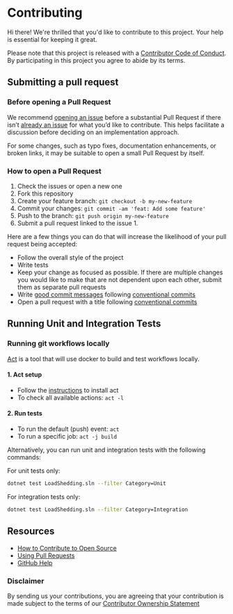 # Contributing

Hi there! We're thrilled that you'd like to contribute to this project. Your help is essential for keeping it great.

Please note that this project is released with a [Contributor Code of Conduct][code-of-conduct]. By participating in this project you agree to abide by its terms.

## Submitting a pull request

### Before opening a Pull Request

We recommend [opening an issue](https://github.com/Farfetch/loadshedding/issues) before a substantial Pull Request if there isn’t [already an issue](https://github.com/Farfetch/loadshedding/issues) for what you’d like to contribute. This helps facilitate a discussion before deciding on an implementation approach.

For some changes, such as typo fixes, documentation enhancements, or broken links, it may be suitable to open a small Pull Request by itself.

### How to open a Pull Request

1. Check the issues or open a new one
2. Fork this repository
3. Create your feature branch: `git checkout -b my-new-feature`
4. Commit your changes: `git commit -am 'feat: Add some feature'`
5. Push to the branch: `git push origin my-new-feature`
6. Submit a pull request linked to the issue 1.

Here are a few things you can do that will increase the likelihood of your pull request being accepted:

- Follow the overall style of the project
- Write tests
- Keep your change as focused as possible. If there are multiple changes you would like to make that are not dependent upon each other, submit them as separate pull requests
- Write [good commit messages](http://tbaggery.com/2008/04/19/a-note-about-git-commit-messages.html) following [conventional commits](https://www.conventionalcommits.org/en/v1.0.0/)
- Open a pull request with a title following [conventional commits](https://www.conventionalcommits.org/en/v1.0.0/)

## Running Unit and Integration Tests

### Running git workflows locally

[Act](https://github.com/nektos/act) is a tool that will use docker to build and test workflows locally.

#### 1. Act setup

- Follow the [instructions](https://github.com/nektos/act?tab=readme-ov-file#installation) to install act
- To check all available actions: `act -l`

#### 2. Run tests

- To run the default (push) event: `act`
- To run a specific job: `act -j build`

Alternatively, you can run unit and integration tests with the following commands:

For unit tests only:

```bash
dotnet test LoadShedding.sln --filter Category=Unit
```

For integration tests only:

```bash
dotnet test LoadShedding.sln --filter Category=Integration
```

## Resources

- [How to Contribute to Open Source](https://opensource.guide/how-to-contribute/)
- [Using Pull Requests](https://help.github.com/articles/about-pull-requests/)
- [GitHub Help](https://help.github.com)

### Disclaimer

By sending us your contributions, you are agreeing that your contribution is made subject to the terms of our [Contributor Ownership Statement](https://github.com/Farfetch/.github/blob/master/COS.md)

[code-of-conduct]: CODE_OF_CONDUCT.md
